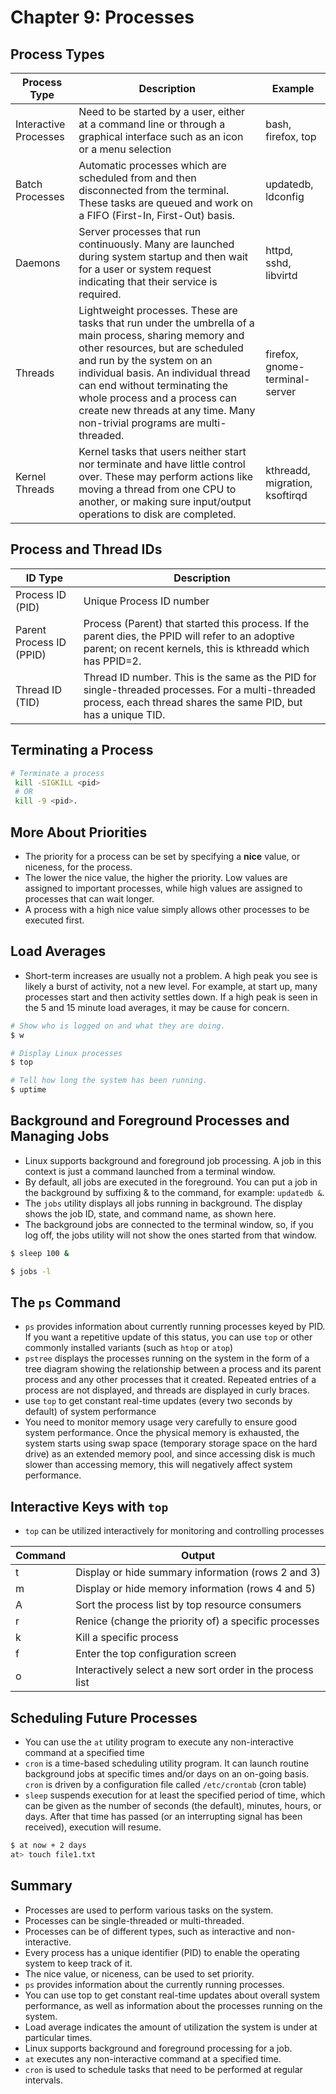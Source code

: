 # Chapter 9: Processes

## Process Types

Process Type | Description | Example
--- | --- | ---
Interactive Processes | Need to be started by a user, either at a command line or through a graphical interface such as an icon or a menu selection |bash, firefox, top
Batch Processes | Automatic processes which are scheduled from and then disconnected from the terminal. These tasks are queued and work on a FIFO (First-In, First-Out) basis. | updatedb, ldconfig
Daemons	| Server processes that run continuously. Many are launched during system startup and then wait for a user or system request indicating that their service is required.	| httpd, sshd, libvirtd
Threads	| Lightweight processes. These are tasks that run under the umbrella of a main process, sharing memory and other resources, but are scheduled and run by the system on an individual basis. An individual thread can end without terminating the whole process and a process can create new threads at any time. Many non-trivial programs are multi-threaded. | firefox, gnome-terminal-server
Kernel Threads | Kernel tasks that users neither start nor terminate and have little control over. These may perform actions like moving a thread from one CPU to another, or making sure input/output operations to disk are completed. | kthreadd, migration, ksoftirqd

## Process and Thread IDs
ID Type | Description
--- | ---
Process ID (PID) | Unique Process ID number
Parent Process ID (PPID) | Process (Parent) that started this process. If the parent dies, the PPID will refer to an adoptive parent; on recent kernels, this is kthreadd which has PPID=2.
Thread ID (TID) | Thread ID number. This is the same as the PID for single-threaded processes. For a multi-threaded process, each thread shares the same PID, but has a unique TID.

## Terminating a Process
```sh
# Terminate a process
 kill -SIGKILL <pid>
 # OR
 kill -9 <pid>.
```

## More About Priorities
- The priority for a process can be set by specifying a **nice** value, or niceness, for the process.
- The lower the nice value, the higher the priority. Low values are assigned to important processes, while high values are assigned to processes that can wait longer.
- A process with a high nice value simply allows other processes to be executed first.

## Load Averages
- Short-term increases are usually not a problem. A high peak you see is likely a burst of activity, not a new level. For example, at start up, many processes start and then activity settles down. If a high peak is seen in the 5 and 15 minute load averages, it may be cause for concern.
```sh
# Show who is logged on and what they are doing.
$ w

# Display Linux processes
$ top

# Tell how long the system has been running.
$ uptime
```

## Background and Foreground Processes and Managing Jobs
- Linux supports background and foreground job processing. A job in this context is just a command launched from a terminal window.
- By default, all jobs are executed in the foreground. You can put a job in the background by suffixing & to the command, for example: `updatedb &`.
- The `jobs` utility displays all jobs running in background. The display shows the job ID, state, and command name, as shown here.
- The background jobs are connected to the terminal window, so, if you log off, the jobs utility will not show the ones started from that window.
```sh
$ sleep 100 &

$ jobs -l
```

## The `ps` Command
- `ps` provides information about currently running processes keyed by PID. If you want a repetitive update of this status, you can use `top` or other commonly installed variants (such as `htop` or `atop`)
- `pstree` displays the processes running on the system in the form of a tree diagram showing the relationship between a process and its parent process and any other processes that it created. Repeated entries of a process are not displayed, and threads are displayed in curly braces.
- use `top` to get constant real-time updates (every two seconds by default) of system performance
- You need to monitor memory usage very carefully to ensure good system performance. Once the physical memory is exhausted, the system starts using swap space (temporary storage space on the hard drive) as an extended memory pool, and since accessing disk is much slower than accessing memory, this will negatively affect system performance.

## Interactive Keys with `top`
- `top` can be utilized interactively for monitoring and controlling processes

Command | Output
--- | ---
t | Display or hide summary information (rows 2 and 3)
m | Display or hide memory information (rows 4 and 5)
A | Sort the process list by top resource consumers
r | Renice (change the priority of) a specific processes
k | Kill a specific process
f | Enter the top configuration screen
o | Interactively select a new sort order in the process list

## Scheduling Future Processes
- You can use the `at` utility program to execute any non-interactive command at a specified time
- `cron` is a time-based scheduling utility program. It can launch routine background jobs at specific times and/or days on an on-going basis. `cron` is driven by a configuration file called `/etc/crontab` (cron table)
- `sleep` suspends execution for at least the specified period of time, which can be given as the number of seconds (the default), minutes, hours, or days. After that time has passed (or an interrupting signal has been received), execution will resume.
```sh
$ at now + 2 days
at> touch file1.txt
```

## Summary
- Processes are used to perform various tasks on the system.
- Processes can be single-threaded or multi-threaded.
- Processes can be of different types, such as interactive and non-interactive.
- Every process has a unique identifier (PID) to enable the operating system to keep track of it.
- The nice value, or niceness, can be used to set priority.
- `ps` provides information about the currently running processes.
- You can use top to get constant real-time updates about overall system performance, as well as information about the processes running on the system.
- Load average indicates the amount of utilization the system is under at particular times.
- Linux supports background and foreground processing for a job.
- `at` executes any non-interactive command at a specified time.
- `cron` is used to schedule tasks that need to be performed at regular intervals.
